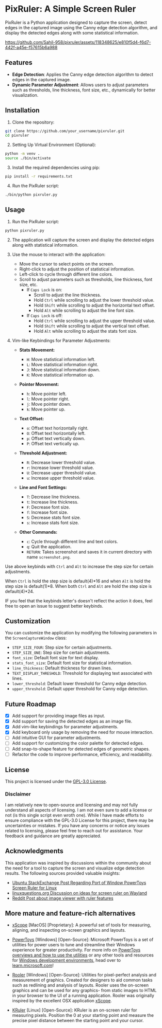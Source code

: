 # PixRuler: A Simple Screen Ruler 

PixRuler is a Python application designed to capture the screen, detect edges in the captured image using the Canny edge detection algorithm, and display the detected edges along with some statistical information.



https://github.com/Sahil-958/pixruler/assets/118348625/e810f5d4-f6d7-442f-a45e-f57615b6a988



## Features

- **Edge Detection**: Applies the Canny edge detection algorithm to detect edges in the captured image.
- **Dynamic Parameter Adjustment**: Allows users to adjust parameters such as thresholds, line thickness, font size, etc., dynamically for better visualization.

## Installation

1. Clone the repository:

```bash
git clone https://github.com/your_username/pixruler.git
cd pixruler
```

2. Setting Up Virtual Environment (Optional):

```bash
python -m venv .
source ./bin/activate
```

3. Install the required dependencies using pip:

```bash
pip install -r requirements.txt
```

4. Run the PixRuler script:

```bash
./bin/python pixruler.py
```

## Usage

1. Run the PixRuler script:

```bash
python pixruler.py
```

2. The application will capture the screen and display the detected edges along with statistical information.

3. Use the mouse to interact with the application:
   - Move the cursor to select points on the screen.
   - Right-click to adjust the position of statistical information.
   - Left-click to cycle through different line colors.
   - Scroll to adjust parameters such as thresholds, line thickness, font size, etc.
      - If `Caps Lock` is on:
          - Scroll to adjust the line thickness.
          - Hold `Ctrl` while scrolling to adjust the lower threshold value. 
          - Hold `Shift` while scrolling to adjust the horizontal text offset.
          - Hold `Alt` while scrolling to adjust the line font size.
      - If `Caps Lock` is off:
          - Hold `Ctrl` while scrolling to adjust the upper threshold value. 
          - Hold `Shift` while scrolling to adjust the vertical text offset.
          - Hold `Alt` while scrolling to adjust the stats font size.


4. Vim-like Keybindings for Parameter Adjustments:

    - **Stats Movement:**
      - `H`: Move statistical information left.
      - `L`: Move statistical information right.
      - `J`: Move statistical information down.
      - `K`: Move statistical information up.

    - **Pointer Movement:**
      - `h`: Move pointer left.
      - `l`: Move pointer right.
      - `j`: Move pointer down.
      - `k`: Move pointer up.

    - **Text Offset:**
      - `o`: Offset text horizontally right.
      - `O`: Offset text horizontally left.
      - `p`: Offset text vertically down.
      - `P`: Offset text vertically up.

    - **Threshold Adjustment:**
      - `R`: Decrease lower threshold value.
      - `r`: Increase lower threshold value.
      - `U`: Decrease upper threshold value.
      - `u`: Increase upper threshold value.

    - **Line and Font Settings:**
      - `T`: Decrease line thickness.
      - `t`: Increase line thickness.
      - `F`: Decrease font size.
      - `f`: Increase font size.
      - `S`: Decrease stats font size.
      - `s`: Increase stats font size.

    - **Other Commands:**
      - `c`: Cycle through different line and text colors.
      - `q`: Quit the application.
      - `RETURN`: Takes screenshot and saves it in current directory with name `screenshot.png`.

Use above keybinds with `Ctrl` and `Alt` to increase the step size for certain adjustments.

When `Ctrl` is hold the step size is default(4)*16 and when `Alt` is hold the step size is default(1)*8. When both `Ctrl` and `Alt` are hold the step size is default(4)*24.

IF you feel that the keybinds letter's doesn't reflect the action it does, feel free to open an issue to suggest better keybinds.

## Customization

You can customize the application by modifying the following parameters in the `ScreenCaptureWindow` class:

- `STEP_SIZE_FOUR`: Step size for certain adjustments.
- `STEP_SIZE_ONE`: Step size for certain adjustments.
- `font_size`: Default font size for text display.
- `stats_font_size`: Default font size for statistical information.
- `line_thickness`: Default thickness for drawn lines.
- `TEXT_DISPLAY_THRESHOLD`: Threshold for displaying text associated with lines.
- `lower_threshold`: Default lower threshold for Canny edge detection.
- `upper_threshold`: Default upper threshold for Canny edge detection.

## Future Roadmap

- [x] Add support for providing image files as input.
- [x] Add support for saving the detected edges as an image file.
- [x] Add vim-like keybindings for parameter adjustments.
- [x] Add keyboard only usage by removing the need for mouse interaction.
- [ ] Add intuitive GUI for parameter adjustments.
- [ ] Add support for customizing the color palette for detected edges.
- [ ] Add snap-to-shape feature for detected edges of geometric shapes.
- [ ] Refactor the code to improve performance, efficiency, and readability.

## License

This project is licensed under the [GPL-3.0 License](https://www.gnu.org/licenses/gpl-3.0.html).

### Disclaimer

I am relatively new to open-source and licensing and may not fully understand all aspects of licensing. I am not even sure to add a license or not (is this single script even wroth one). While I have made efforts to ensure compliance with the GPL-3.0 License for this project, there may be uncertainties or mistakes. If you have any concerns or notice any issues related to licensing, please feel free to reach out for assistance. Your feedback and guidance are greatly appreciated.

## Acknowledgments

This application was inspired by discussions within the community about the need for a tool to capture the screen and visualize edge detection results. The following sources provided valuable insights:

- [Ubuntu StackExchange Post Regarding Port of Window PowerToys Screen Ruler for Linux](https://askubuntu.com/questions/1435406/intelligent-screen-ruler-for-linux-with-image-edge-detection-alternatiave-for-m)  
- [linuxquestions.org Discussion on ideas for screen ruler on Wayland](https://www.linuxquestions.org/questions/programming-9/ideas-for-screen-ruler-on-wayland-4175704648) 
- [Reddit Post about image viewer with ruler features](https://www.reddit.com/r/software/comments/63ledv/image_viewer_with_ruler_features/) 

## More mature and feature-rich alternatives 

- [xScope](https://xscopeapp.com/) [MacOS] [Proprietary]: A powerful set of tools for measuring, aligning, and inspecting on-screen graphics and layouts.

- [PowerToys](https://github.com/microsoft/PowerToys) [Windows] [Open-Source]: Microsoft PowerToys is a set of utilities for power users to tune and streamline their Windows experience for greater productivity. For more info on [PowerToys overviews and how to use the utilities](https://aka.ms/powertyos-docs) or any other tools and resources for [Windows development environments](https://learn.microsoft.com/windows/dev-environment/overview), head over to [learn.microsoft.com](https://aka.ms/powertoys-docs)!

- [Rooler](https://github.com/peteblois/rooler) [Windows] [Open-Source]: Utilities for pixel-perfect analysis and measurement of graphics. Created for designers to aid common tasks such as redlining and analysis of layouts. Rooler uses the on-screen graphics and can be used for any graphics- from static images to HTML in your browser to the UI of a running application. Rooler was originally inspired by the excellent OSX application [xScope](http://xscopeapp.com/).
    
- [KRuler](https://apps.kde.org/kruler) [Linux] [Open-Source]: KRuler is an on-screen ruler for measuring pixels. Position the 0 at your starting point and measure the precise pixel distance between the starting point and your cursor.
